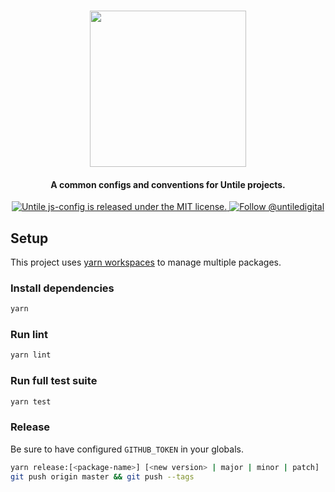 <p align="center">
  <br><img width="250" src="https://untile.pt/logo.png" /><br>
</p>

<h4 align="center">
  A common configs and conventions for Untile projects.
</h4>

<p align="center">
  <a href="https://github.com/untile/js-configs/blob/main/LICENSE">
    <img src="https://img.shields.io/badge/license-MIT-blue.svg" alt="Untile js-config is released under the MIT license." />
  </a>
  <a href="https://twitter.com/intent/follow?screen_name=untiledigital">
    <img src="https://img.shields.io/twitter/follow/untiledigital.svg?label=Follow%20@untiledigital" alt="Follow @untiledigital" />
  </a>
</p>

## Setup

This project uses [yarn workspaces](https://classic.yarnpkg.com/lang/en/docs/workspaces/) to manage multiple packages.

### Install dependencies

```sh
yarn
```

### Run lint

```sh
yarn lint
```

### Run full test suite

```sh
yarn test
```

### Release

Be sure to have configured `GITHUB_TOKEN` in your globals.

```sh
yarn release:[<package-name>] [<new version> | major | minor | patch]
git push origin master && git push --tags
```

